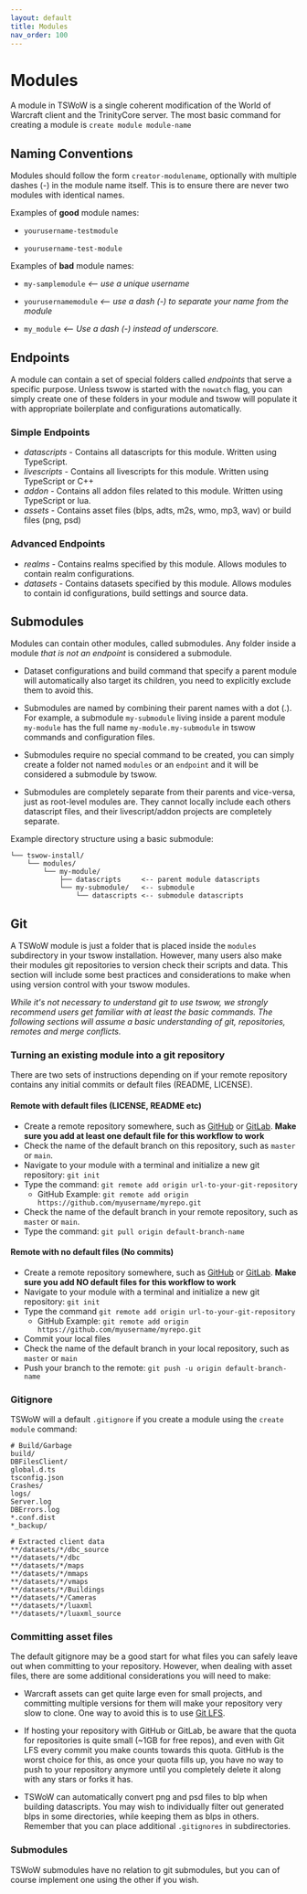 ```yaml
---
layout: default
title: Modules
nav_order: 100
---
```


# Modules

A module in TSWoW is a single coherent modification of the World of Warcraft client and the TrinityCore server. The most basic command for creating a module is `create module module-name`

## Naming Conventions

Modules should follow the form `creator-modulename`, optionally with multiple dashes (-) in the module name itself. This is to ensure there are never two modules with identical names.

Examples of **good** module names:

* `yourusername-testmodule`

* `yourusername-test-module`

Examples of **bad** module names:

* `my-samplemodule` _<-- use a unique username_

* `yourusernamemodule`  _<-- use a dash (-) to separate your name from the module_

* `my_module`  _<-- Use a dash (-) instead of underscore._

## Endpoints

A module can contain a set of special folders called _endpoints_ that serve a specific purpose. Unless tswow is started with the `nowatch` flag, you can simply create one of these folders in your module and tswow will populate it with appropriate boilerplate and configurations automatically.

### Simple Endpoints
- _datascripts_ - Contains all datascripts for this module. Written using TypeScript.
- _livescripts_ - Contains all livescripts for this module. Written using TypeScript or C++
- _addon_ - Contains all addon files related to this module. Written using TypeScript or lua.
- _assets_ - Contains asset files (blps, adts, m2s, wmo, mp3, wav) or build files (png, psd)

### Advanced Endpoints
- _realms_ - Contains realms specified by this module. Allows modules to contain realm configurations.
- _datasets_ - Contains datasets specified by this module. Allows modules to contain id configurations, build settings and source data.

## Submodules

Modules can contain other modules, called submodules. Any folder inside a module _that is not an endpoint_ is considered a submodule.

- Dataset configurations and build command that specify a parent module will automatically also target its children, you need to explicitly exclude them to avoid this.

- Submodules are named by combining their parent names with a dot (.). For example, a submodule `my-submodule` living inside a parent module `my-module` has the full name `my-module.my-submodule` in tswow commands and configuration files.

- Submodules require no special command to be created, you can simply create a folder not named `modules` or an `endpoint` and it will be considered a submodule by tswow.

- Submodules are completely separate from their parents and vice-versa, just as root-level modules are. They cannot locally include each others datascript files, and their livescript/addon projects are completely separate.

Example directory structure using a basic submodule:
```
└── tswow-install/
    └── modules/
        └── my-module/
            ├── datascripts     <-- parent module datascripts
            └── my-submodule/   <-- submodule
                └── datascripts <-- submodule datascripts
```

## Git

A TSWoW module is just a folder that is placed inside the `modules` subdirectory in your tswow installation. However, many users also make their modules git repositories to version check their scripts and data. This section will include some best practices and considerations to make when using version control with your tswow modules.

_While it's not necessary to understand git to use tswow, we strongly recommend users get familiar with at least the basic commands. The following sections will assume a basic understanding of git, repositories, remotes and merge conflicts._

### Turning an existing module into a git repository

There are two sets of instructions depending on if your remote repository contains any initial commits or default files (README, LICENSE).

#### Remote with default files (LICENSE, README etc)

- Create a remote repository somewhere, such as [GitHub](https://github.com/) or [GitLab](https://gitlab.com/). **Make sure you add at least one default file for this workflow to work**
- Check the name of the default branch on this repository, such as `master` or `main`.
- Navigate to your module with a terminal and initialize a new git repository: `git init`
- Type the command: `git remote add origin url-to-your-git-repository`
    - GitHub Example: `git remote add origin https://github.com/myusername/myrepo.git`
- Check the name of the default branch in your remote repository, such as `master` or `main`.
- Type the command: `git pull origin default-branch-name`

#### Remote with no default files (No commits)

- Create a remote repository somewhere, such as [GitHub](https://github.com/) or [GitLab](https://gitlab.com/). **Make sure you add NO default files for this workflow to work**
- Navigate to your module with a terminal and initialize a new git repository: `git init`
- Type the command `git remote add origin url-to-your-git-repository`
    - GitHub Example: `git remote add origin https://github.com/myusername/myrepo.git`
- Commit your local files
- Check the name of the default branch in your local repository, such as `master` or `main`
- Push your branch to the remote: `git push -u origin default-branch-name`

### Gitignore

TSWoW will a default `.gitignore` if you create a module using the `create module` command:

```
# Build/Garbage
build/
DBFilesClient/
global.d.ts
tsconfig.json
Crashes/
logs/
Server.log
DBErrors.log
*.conf.dist
*_backup/

# Extracted client data
**/datasets/*/dbc_source
**/datasets/*/dbc
**/datasets/*/maps
**/datasets/*/mmaps
**/datasets/*/vmaps
**/datasets/*/Buildings
**/datasets/*/Cameras
**/datasets/*/luaxml
**/datasets/*/luaxml_source
```

### Committing asset files

The default gitignore may be a good start for what files you can safely leave out when committing to your repository. However, when dealing with asset files, there are some additional considerations you will need to make:

- Warcraft assets can get quite large even for small projects, and committing multiple versions for them will make your repository very slow to clone. One way to avoid this is to use [Git LFS](https://docs.github.com/en/repositories/working-with-files/managing-large-files/installing-git-large-file-storage).

- If hosting your repository with GitHub or GitLab, be aware that the quota for repositories is quite small (~1GB for free repos), and even with Git LFS every commit you make counts towards this quota. GitHub is the worst choice for this, as once your quota fills up, you have no way to push to your repository anymore until you completely delete it along with any stars or forks it has.

- TSWoW can automatically convert png and psd files to blp when building datascripts. You may wish to individually filter out generated blps in some directories, while keeping them as blps in others. Remember that you can place additional `.gitignores` in subdirectories.

### Submodules

TSWoW submodules have no relation to git submodules, but you can of course implement one using the other if you wish.
